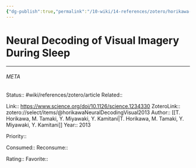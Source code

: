```yaml
---
{"dg-publish":true,"permalink":"/10-wiki/14-references/zotero/horikawa-neural-decoding-visual2013/"}
---
```


# Neural Decoding of Visual Imagery During Sleep
---




###### META
Status:: #wiki/references/zotero/article
Related:: 

Link:: https://www.science.org/doi/10.1126/science.1234330
ZoteroLink:: zotero://select/items/@horikawaNeuralDecodingVisual2013
Author:: [[T. Horikawa, M. Tamaki, Y. Miyawaki, Y. Kamitani\|T. Horikawa, M. Tamaki, Y. Miyawaki, Y. Kamitani]]
Year:: 2013

Priority:: 

Consumed:: 
Reconsume:: 

Rating:: 
Favorite:: 
